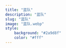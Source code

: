 ```yaml
---
title: "蓝队"
description: "蓝队"
slug: "蓝队"
image: "蓝队.webp"
style:
    background: "#2a9d8f"
    color: "#fff"
---
```

